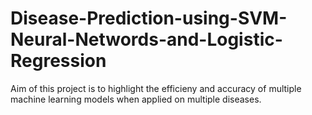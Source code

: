 # Disease-Prediction-using-SVM-Neural-Networds-and-Logistic-Regression

Aim of this project is to highlight the efficieny and accuracy of multiple machine learning models when applied on multiple diseases.
